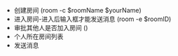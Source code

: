 - 创建房间 (room -c $roomName $yourName)
- 进入房间-进入后输入框才能发送消息 (room -e $roomID)
- 审批其他人是否加入房间 ()
- 个人所在房间列表
- 发送消息